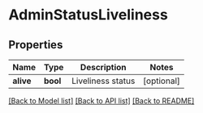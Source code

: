 # AdminStatusLiveliness


## Properties
Name | Type | Description | Notes
------------ | ------------- | ------------- | -------------
**alive** | **bool** | Liveliness status | [optional] 

[[Back to Model list]](../README.md#documentation-for-models) [[Back to API list]](../README.md#documentation-for-api-endpoints) [[Back to README]](../README.md)


